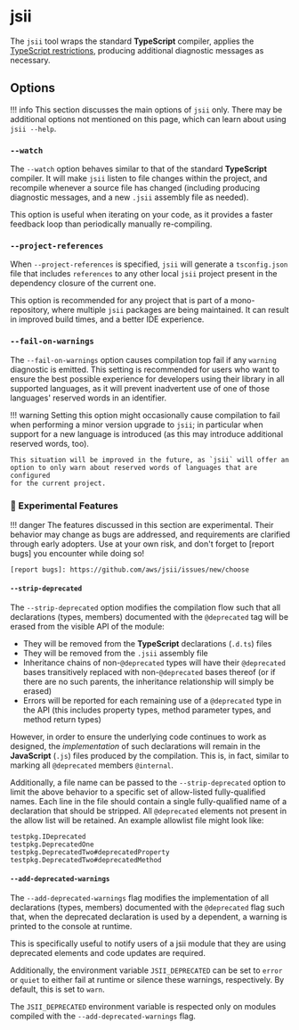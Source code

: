 # jsii

The `jsii` tool wraps the standard **TypeScript** compiler, applies the
[TypeScript restrictions](../typescript-restrictions.md), producing additional
diagnostic messages as necessary.

## Options

!!! info
    This section discusses the main options of `jsii` only. There may be
    additional options not mentioned on this page, which can learn about using
    `jsii --help`.

### `--watch`

The `--watch` option behaves similar to that of the standard **TypeScript**
compiler. It will make `jsii` listen to file changes within the project, and
recompile whenever a source file has changed (including producing diagnostic
messages, and a new `.jsii` assembly file as needed).

This option is useful when iterating on your code, as it provides a faster
feedback loop than periodically manually re-compiling.

### `--project-references`

When `--project-references` is specified, `jsii` will generate a `tsconfig.json`
file that includes `references` to any other local `jsii` project present in the
dependency closure of the current one.

This option is recommended for any project that is part of a mono-repository,
where multiple `jsii` packages are being maintained. It can result in improved
build times, and a better IDE experience.

### `--fail-on-warnings`

The `--fail-on-warnings` option causes compilation top fail if any `warning`
diagnostic is emitted. This setting is recommended for users who want to ensure
the best possible experience for developers using their library in all supported
languages, as it will prevent inadvertent use of one of those languages'
reserved words in an identifier.

!!! warning
    Setting this option might occasionally cause compilation to fail when
    performing a minor version upgrade to `jsii`; in particular when support for
    a new language is introduced (as this may introduce additional reserved
    words, too).

    This situation will be improved in the future, as `jsii` will offer an
    option to only warn about reserved words of languages that are configured
    for the current project.

### :test_tube: Experimental Features

!!! danger
    The features discussed in this section are experimental. Their behavior may
    change as bugs are addressed, and requirements are clarified through early
    adopters. Use at your own risk, and don't forget to [report bugs] you
    encounter while doing so!

    [report bugs]: https://github.com/aws/jsii/issues/new/choose

#### `--strip-deprecated`

The `--strip-deprecated` option modifies the compilation flow such that all
declarations (types, members) documented with the `@deprecated` tag will be
erased from the visible API of the module:

- They will be removed from the **TypeScript** declarations (`.d.ts`) files
- They will be removed from the `.jsii` assembly file
- Inheritance chains of non-`@deprecated` types will have their `@deprecated`
  bases transitively replaced with non-`@deprecated` bases thereof (or if there
  are no such parents, the inheritance relationship will simply be erased)
- Errors will be reported for each remaining use of a `@deprecated` type in the
  API (this includes property types, method parameter types, and method return
  types)

However, in order to ensure the underlying code continues to work as designed,
the *implementation* of such declarations will remain in the **JavaScript**
(`.js`) files produced by the compilation. This is, in fact, similar to marking
all `@deprecated` members `@internal`.

Additionally, a file name can be passed to the `--strip-deprecated` option to
limit the above behavior to a specific set of allow-listed fully-qualified
names. Each line in the file should contain a single fully-qualified name of a
declaration that should be stripped. All `@deprecated` elements not present in
the allow list will be retained. An example allowlist file might look like:

    testpkg.IDeprecated
    testpkg.DeprecatedOne
    testpkg.DeprecatedTwo#deprecatedProperty
    testpkg.DeprecatedTwo#deprecatedMethod

#### `--add-deprecated-warnings`

The `--add-deprecated-warnings` flag modifies the implementation of all
declarations (types, members) documented with the `@deprecated` flag such that,
when the deprecated declaration is used by a dependent, a warning is printed to
the console at runtime.

This is specifically useful to notify users of a jsii module that they are
using deprecated elements and code updates are required.

Additionally, the environment variable `JSII_DEPRECATED` can be set to `error`
or `quiet` to either fail at runtime or silence these warnings, respectively.
By default, this is set to `warn`.

The `JSII_DEPRECATED` environment variable is respected only on modules compiled
with the `--add-deprecated-warnings` flag.